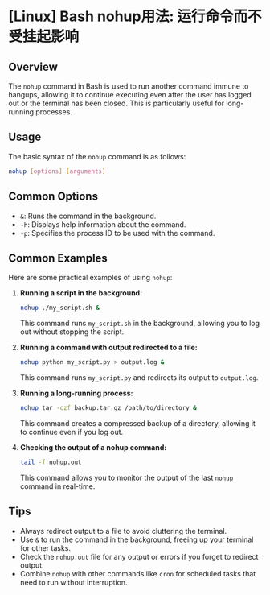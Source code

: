 # [Linux] Bash nohup用法: 运行命令而不受挂起影响

## Overview
The `nohup` command in Bash is used to run another command immune to hangups, allowing it to continue executing even after the user has logged out or the terminal has been closed. This is particularly useful for long-running processes.

## Usage
The basic syntax of the `nohup` command is as follows:

```bash
nohup [options] [arguments]
```

## Common Options
- `&`: Runs the command in the background.
- `-h`: Displays help information about the command.
- `-p`: Specifies the process ID to be used with the command.

## Common Examples
Here are some practical examples of using `nohup`:

1. **Running a script in the background:**
   ```bash
   nohup ./my_script.sh &
   ```
   This command runs `my_script.sh` in the background, allowing you to log out without stopping the script.

2. **Running a command with output redirected to a file:**
   ```bash
   nohup python my_script.py > output.log &
   ```
   This command runs `my_script.py` and redirects its output to `output.log`.

3. **Running a long-running process:**
   ```bash
   nohup tar -czf backup.tar.gz /path/to/directory &
   ```
   This command creates a compressed backup of a directory, allowing it to continue even if you log out.

4. **Checking the output of a nohup command:**
   ```bash
   tail -f nohup.out
   ```
   This command allows you to monitor the output of the last `nohup` command in real-time.

## Tips
- Always redirect output to a file to avoid cluttering the terminal.
- Use `&` to run the command in the background, freeing up your terminal for other tasks.
- Check the `nohup.out` file for any output or errors if you forget to redirect output.
- Combine `nohup` with other commands like `cron` for scheduled tasks that need to run without interruption.